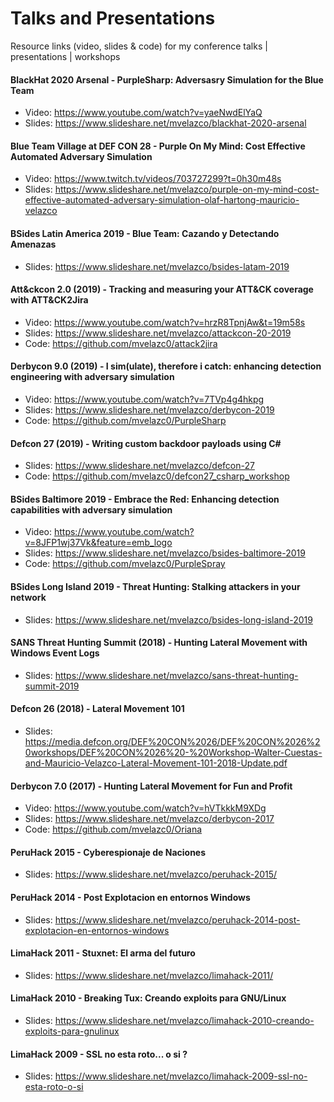 # Talks and Presentations

Resource links (video, slides & code) for my conference talks | presentations | workshops

#### BlackHat 2020 Arsenal - PurpleSharp: Adversasry Simulation for the Blue Team

- Video: https://www.youtube.com/watch?v=yaeNwdElYaQ
- Slides: https://www.slideshare.net/mvelazco/blackhat-2020-arsenal

#### Blue Team Village at DEF CON 28 - Purple On My Mind: Cost Effective Automated Adversary Simulation

- Video: https://www.twitch.tv/videos/703727299?t=0h30m48s
- Slides: https://www.slideshare.net/mvelazco/purple-on-my-mind-cost-effective-automated-adversary-simulation-olaf-hartong-mauricio-velazco

#### BSides Latin America 2019 - Blue Team: Cazando y Detectando Amenazas

- Slides: https://www.slideshare.net/mvelazco/bsides-latam-2019

#### Att&ckcon 2.0 (2019) - Tracking and measuring your ATT&CK coverage with ATT&CK2Jira

- Video: https://www.youtube.com/watch?v=hrzR8TpnjAw&t=19m58s
- Slides: https://www.slideshare.net/mvelazco/attackcon-20-2019
- Code: https://github.com/mvelazc0/attack2jira

#### Derbycon 9.0 (2019) - I sim(ulate), therefore i catch: enhancing detection engineering with adversary simulation

- Video: https://www.youtube.com/watch?v=7TVp4g4hkpg
- Slides: https://www.slideshare.net/mvelazco/derbycon-2019
- Code: https://github.com/mvelazc0/PurpleSharp

#### Defcon 27 (2019) - Writing custom backdoor payloads using C#

- Slides: https://www.slideshare.net/mvelazco/defcon-27
- Code: https://github.com/mvelazc0/defcon27_csharp_workshop

#### BSides Baltimore 2019 - Embrace the Red: Enhancing detection capabilities with adversary simulation

- Video: https://www.youtube.com/watch?v=8JFP1wj37Vk&feature=emb_logo
- Slides: https://www.slideshare.net/mvelazco/bsides-baltimore-2019
- Code: https://github.com/mvelazc0/PurpleSpray

#### BSides Long Island 2019 - Threat Hunting: Stalking attackers in your network

- Slides: https://www.slideshare.net/mvelazco/bsides-long-island-2019

#### SANS Threat Hunting Summit (2018) - Hunting Lateral Movement with Windows Event Logs

- Slides: https://www.slideshare.net/mvelazco/sans-threat-hunting-summit-2019

#### Defcon 26 (2018) - Lateral Movement 101

- Slides: https://media.defcon.org/DEF%20CON%2026/DEF%20CON%2026%20workshops/DEF%20CON%2026%20-%20Workshop-Walter-Cuestas-and-Mauricio-Velazco-Lateral-Movement-101-2018-Update.pdf

#### Derbycon 7.0 (2017) - Hunting Lateral Movement for Fun and Profit 

- Video: https://www.youtube.com/watch?v=hVTkkkM9XDg
- Slides: https://www.slideshare.net/mvelazco/derbycon-2017
- Code: https://github.com/mvelazc0/Oriana

#### PeruHack 2015 - Cyberespionaje de Naciones

- Slides: https://www.slideshare.net/mvelazco/peruhack-2015/

#### PeruHack 2014 - Post Explotacion en entornos Windows

- Slides: https://www.slideshare.net/mvelazco/peruhack-2014-post-explotacion-en-entornos-windows

#### LimaHack 2011 - Stuxnet: El arma del futuro

- Slides: https://www.slideshare.net/mvelazco/limahack-2011/

#### LimaHack 2010 - Breaking Tux: Creando exploits para GNU/Linux

- Slides: https://www.slideshare.net/mvelazco/limahack-2010-creando-exploits-para-gnulinux

#### LimaHack 2009 - SSL no esta roto... o si ?

- Slides: https://www.slideshare.net/mvelazco/limahack-2009-ssl-no-esta-roto-o-si


